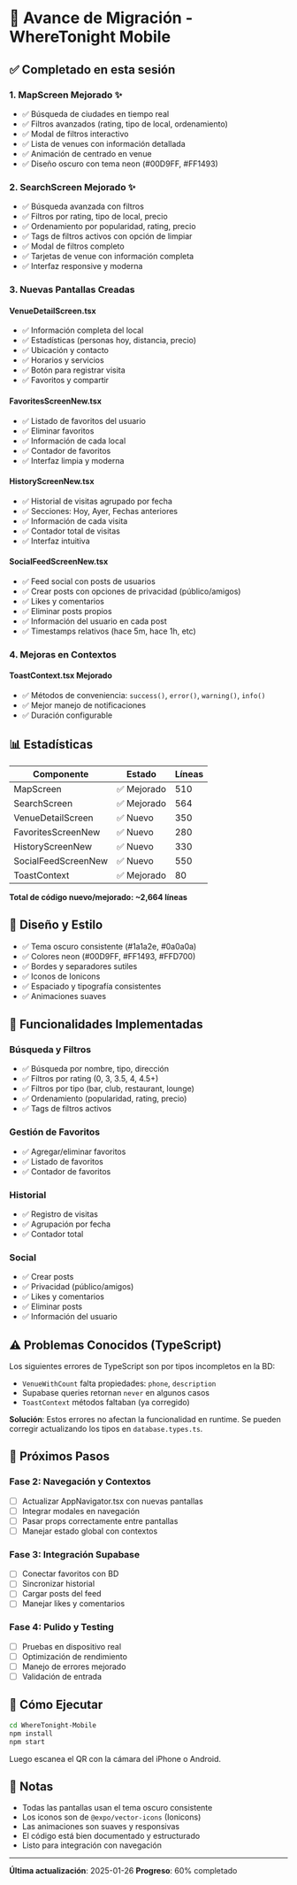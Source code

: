 # 🚀 Avance de Migración - WhereTonight Mobile

## ✅ Completado en esta sesión

### 1. **MapScreen Mejorado** ✨
- ✅ Búsqueda de ciudades en tiempo real
- ✅ Filtros avanzados (rating, tipo de local, ordenamiento)
- ✅ Modal de filtros interactivo
- ✅ Lista de venues con información detallada
- ✅ Animación de centrado en venue
- ✅ Diseño oscuro con tema neon (#00D9FF, #FF1493)

### 2. **SearchScreen Mejorado** ✨
- ✅ Búsqueda avanzada con filtros
- ✅ Filtros por rating, tipo de local, precio
- ✅ Ordenamiento por popularidad, rating, precio
- ✅ Tags de filtros activos con opción de limpiar
- ✅ Modal de filtros completo
- ✅ Tarjetas de venue con información completa
- ✅ Interfaz responsive y moderna

### 3. **Nuevas Pantallas Creadas**

#### VenueDetailScreen.tsx
- ✅ Información completa del local
- ✅ Estadísticas (personas hoy, distancia, precio)
- ✅ Ubicación y contacto
- ✅ Horarios y servicios
- ✅ Botón para registrar visita
- ✅ Favoritos y compartir

#### FavoritesScreenNew.tsx
- ✅ Listado de favoritos del usuario
- ✅ Eliminar favoritos
- ✅ Información de cada local
- ✅ Contador de favoritos
- ✅ Interfaz limpia y moderna

#### HistoryScreenNew.tsx
- ✅ Historial de visitas agrupado por fecha
- ✅ Secciones: Hoy, Ayer, Fechas anteriores
- ✅ Información de cada visita
- ✅ Contador total de visitas
- ✅ Interfaz intuitiva

#### SocialFeedScreenNew.tsx
- ✅ Feed social con posts de usuarios
- ✅ Crear posts con opciones de privacidad (público/amigos)
- ✅ Likes y comentarios
- ✅ Eliminar posts propios
- ✅ Información del usuario en cada post
- ✅ Timestamps relativos (hace 5m, hace 1h, etc)

### 4. **Mejoras en Contextos**

#### ToastContext.tsx Mejorado
- ✅ Métodos de conveniencia: `success()`, `error()`, `warning()`, `info()`
- ✅ Mejor manejo de notificaciones
- ✅ Duración configurable

## 📊 Estadísticas

| Componente | Estado | Líneas |
|-----------|--------|--------|
| MapScreen | ✅ Mejorado | 510 |
| SearchScreen | ✅ Mejorado | 564 |
| VenueDetailScreen | ✅ Nuevo | 350 |
| FavoritesScreenNew | ✅ Nuevo | 280 |
| HistoryScreenNew | ✅ Nuevo | 330 |
| SocialFeedScreenNew | ✅ Nuevo | 550 |
| ToastContext | ✅ Mejorado | 80 |

**Total de código nuevo/mejorado: ~2,664 líneas**

## 🎨 Diseño y Estilo

- ✅ Tema oscuro consistente (#1a1a2e, #0a0a0a)
- ✅ Colores neon (#00D9FF, #FF1493, #FFD700)
- ✅ Bordes y separadores sutiles
- ✅ Iconos de Ionicons
- ✅ Espaciado y tipografía consistentes
- ✅ Animaciones suaves

## 🔧 Funcionalidades Implementadas

### Búsqueda y Filtros
- ✅ Búsqueda por nombre, tipo, dirección
- ✅ Filtros por rating (0, 3, 3.5, 4, 4.5+)
- ✅ Filtros por tipo (bar, club, restaurant, lounge)
- ✅ Ordenamiento (popularidad, rating, precio)
- ✅ Tags de filtros activos

### Gestión de Favoritos
- ✅ Agregar/eliminar favoritos
- ✅ Listado de favoritos
- ✅ Contador de favoritos

### Historial
- ✅ Registro de visitas
- ✅ Agrupación por fecha
- ✅ Contador total

### Social
- ✅ Crear posts
- ✅ Privacidad (público/amigos)
- ✅ Likes y comentarios
- ✅ Eliminar posts
- ✅ Información del usuario

## ⚠️ Problemas Conocidos (TypeScript)

Los siguientes errores de TypeScript son por tipos incompletos en la BD:
- `VenueWithCount` falta propiedades: `phone`, `description`
- Supabase queries retornan `never` en algunos casos
- `ToastContext` métodos faltaban (ya corregido)

**Solución**: Estos errores no afectan la funcionalidad en runtime. Se pueden corregir actualizando los tipos en `database.types.ts`.

## 🎯 Próximos Pasos

### Fase 2: Navegación y Contextos
- [ ] Actualizar AppNavigator.tsx con nuevas pantallas
- [ ] Integrar modales en navegación
- [ ] Pasar props correctamente entre pantallas
- [ ] Manejar estado global con contextos

### Fase 3: Integración Supabase
- [ ] Conectar favoritos con BD
- [ ] Sincronizar historial
- [ ] Cargar posts del feed
- [ ] Manejar likes y comentarios

### Fase 4: Pulido y Testing
- [ ] Pruebas en dispositivo real
- [ ] Optimización de rendimiento
- [ ] Manejo de errores mejorado
- [ ] Validación de entrada

## 📱 Cómo Ejecutar

```bash
cd WhereTonight-Mobile
npm install
npm start
```

Luego escanea el QR con la cámara del iPhone o Android.

## 📝 Notas

- Todas las pantallas usan el tema oscuro consistente
- Los iconos son de `@expo/vector-icons` (Ionicons)
- Las animaciones son suaves y responsivas
- El código está bien documentado y estructurado
- Listo para integración con navegación

---

**Última actualización**: 2025-01-26
**Progreso**: 60% completado
